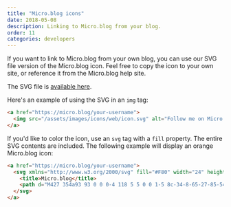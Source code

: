 ```yaml
---
title: "Micro.blog icons"
date: 2018-05-08
description: Linking to Micro.blog from your blog.
order: 11
categories: developers
---
```

If you want to link to Micro.blog from your own blog, you can use our SVG file version of the Micro.blog icon. Feel free to copy the icon to your own site, or reference it from the Micro.blog help site.

The SVG file is [available here](/assets/images/icons/web/icon.svg).

Here's an example of using the SVG in an `img` tag:

```html
<a href="https://micro.blog/your-username">
  <img src="/assets/images/icons/web/icon.svg" alt="Follow me on Micro.blog" width="24" height="24">
</a>
```

If you'd like to color the icon, use an `svg` tag with a `fill` property. The entire SVG contents are included. The following example will display an orange Micro.blog icon:

```html
<a href="https://micro.blog/your-username">
  <svg xmlns="http://www.w3.org/2000/svg" fill="#F80" width="24" height="24" viewBox="0 0 480 480">
    <title>Micro.blog</title>
    <path d="M427 354a93 93 0 0 0-4 118 5 5 0 0 1-5 8c-34-8-65-27-85-54-2-2-6-3-9-2-27 9-56 14-84 14C108 438 0 340 0 219S108 0 240 0c131 0 240 98 240 219 0 51-22 98-53 135zm-75-160c3-2 4-5 3-8-1-2-4-4-7-4l-77-2-25-71c-1-3-4-5-7-5s-6 2-7 5l-25 71-77 2c-3 0-6 2-7 4-1 3 0 6 3 8l61 46-22 72c-1 3 0 6 3 8h8l63-43 63 43h8c3-2 4-5 3-8l-22-72 61-46z"/>
  </svg>
</a>
```
